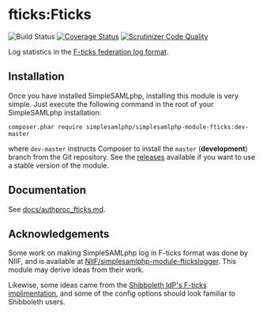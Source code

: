 fticks:Fticks
=============
![Build Status](https://github.com/simplesamlphp/simplesamlphp-module-fticks/workflows/CI/badge.svg?branch=master)
[![Coverage Status](https://codecov.io/gh/simplesamlphp/simplesamlphp-module-fticks/branch/master/graph/badge.svg)](https://codecov.io/gh/simplesamlphp/simplesamlphp-module-fticks)
[![Scrutinizer Code Quality](https://scrutinizer-ci.com/g/simplesamlphp/simplesamlphp-module-fticks/badges/quality-score.png?b=master)](https://scrutinizer-ci.com/g/simplesamlphp/simplesamlphp-module-fticks/?branch=master)

Log statistics in the [F-ticks federation log format](https://wiki.geant.org/display/gn42jra3/F-ticks+standard).

Installation
------------

Once you have installed SimpleSAMLphp, installing this module is
very simple.  Just execute the following command in the root of your
SimpleSAMLphp installation:

```
composer.phar require simplesamlphp/simplesamlphp-module-fticks:dev-master
```

where `dev-master` instructs Composer to install the `master` (**development**)
branch from the Git repository. See the
[releases](https://github.com/simplesamlphp/simplesamlphp-module-fticks/releases)
available if you want to use a stable version of the module.

Documentation
-------------

See [docs/authproc_fticks.md](https://github.com/simplesamlphp/simplesamlphp-module-fticks/blob/master/docs/authproc_fticks.md).

Acknowledgements
----------------

Some work on making SimpleSAMLphp log in F-ticks format was done by NIIF, and is available at [NIIF/simplesamlphp-module-ftickslogger](https://github.com/NIIF/simplesamlphp-module-ftickslogger). This module may derive ideas from their work.

Likewise, some ideas came from the [Shibboleth IdP's F-ticks implimentation](https://wiki.shibboleth.net/confluence/display/IDP30/FTICKSLoggingConfiguration), and some of the config options should look familiar to Shibboleth users.

